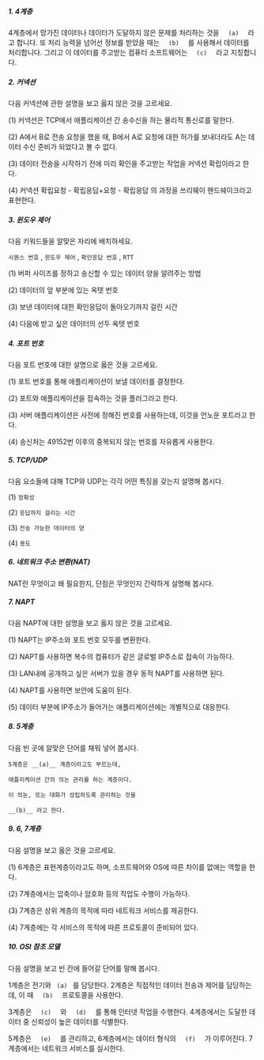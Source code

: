 ##### 1. 4계층

4계층에서 망가진 데이터나 데이터가 도달하지 않은 문제를 처리하는 것을 `   (a)   ` 라고 합니다. 또 처리 능력을 넘어선 정보를 받았을 때는 `   (b)   ` 를 사용해서 데이터를 처리합니다. 그리고 이 데이터를 주고받는 컴퓨터 소프트웨어는 `   (c)   ` 라고 지칭합니다.

##### 2. 커넥션

다음 커넥션에 관한 설명을 보고 옳지 않은 것을 고르세요.

(1) 커넥션은 TCP에서 애플리케이션 간 송수신을 하는 물리적 통신로를 말한다.

(2) A에서 B로 전송 요청을 했을 때, B에서 A로 요청에 대한 허가를 보내더라도 A는 데이터 수신 준비가 되었다고 볼 수 없다.

(3) 데이터 전송을 시작하기 전에 미리 확인을 주고받는 작업을 커넥션 확립이라고 한다.

(4) 커넥션 확립요청 - 확립응답+요청 - 확립응답 의 과정을 쓰리웨이 핸드쉐이크라고 표현한다.

##### 3. 윈도우 제어

다음 키워드들을 알맞은 자리에 배치하세요.

`시퀀스 번호` , `윈도우 제어` , `확인응답 번호` , `RTT` 

(1) 버퍼 사이즈를 정하고 송신할 수 있는 데이터 양을 알려주는 방법

(2) 데이터의 앞 부분에 있는 옥텟 번호

(3) 보낸 데이터에 대한 확인응답이 돌아오기까지 걸린 시간

(4) 다음에 받고 싶은 데이터의 선두 옥텟 번호

##### 4. 포트 번호

다음 포트 번호에 대한 설명으로 옳은 것을 고르세요.

(1) 포트 번호를 통해 애플리케이션이 보낼 데이터를 결정한다.

(2) 포트와 애플리케이션을 접속하는 것을 플러그라고 한다.

(3) 서버 애플리케이션은 사전에 정해진 번호를 사용하는데, 이것을 언노운 포트라고 한다.

(4) 송신처는 49152번 이후의 중복되지 않는 번호를 자유롭게 사용한다.

##### 5. TCP/UDP

다음 요소들에 대해 TCP와 UDP는 각각 어떤 특징을 갖는지 설명해 봅시다.

(1) `정확성`

(2) `응답까지 걸리는 시간`

(3) `전송 가능한 데이터의 양`

(4) `용도`

##### 6. 네트워크 주소 변환(NAT)

NAT란 무엇이고 왜 필요한지, 단점은 무엇인지 간략하게 설명해 봅시다.

##### 7. NAPT

다음 NAPT에 대한 설명을 보고 옳지 않은 것을 고르세요.

(1) NAPT는 IP주소와 포트 번호 모두를 변환한다.

(2) NAPT를 사용하면 복수의 컴퓨터가 같은 글로벌 IP주소로 접속이 가능하다.

(3) LAN내에 공개하고 싶은 서버가 있을 경우 동적 NAPT를 사용하면 된다.

(4) NAPT를 사용하면 보안에 도움이 된다.

(5) 데이터 부분에 IP주소가 들어가는 애플리케이션에는 개별적으로 대응한다.

##### 8. 5계층

다음 빈 곳에 알맞은 단어를 채워 넣어 봅시다.

```
5계층은 __(a)__ 계층이라고도 부르는데,

애플리케이션 간의 의논 관리를 하는 계층이다.

이 의논, 또는 대화가 성립하도록 관리하는 것을

__(b)__ 라고 한다.
```

##### 9. 6, 7계층

다음 설명을 보고 옳은 것을 고르세요.

(1) 6계층은 표현계층이라고도 하며, 소프트웨어와 OS에 따른 차이를 없애는 역할을 한다.

(2) 7계층에서는 압축이나 암호화 등의 작업도 수행이 가능하다.

(3) 7계층은 상위 계층의 목적에 따라 네트워크 서비스를 제공한다.

(4) 7계층에는 각 서비스의 목적에 따른 프로토콜이 준비되어 있다.

##### 10. OSI 참조 모델

다음 설명을 보고 빈 칸에 들어갈 단어를 말해 봅시다.

1계층은 전기와 `  (a)  ` 를 담당한다. 2계층은 직접적인 데이터 전송과 제어를 담당하는데, 이 때 `   (b)   ` 프로토콜을 사용한다.

3계층은 `   (c)   ` 와 `   (d)   ` 를 통해 인터넷 작업을 수행한다. 4계층에서는 도달한 데이터 중 신뢰성이 높은 데이터를 식별한다.

5계층은 `   (e)   ` 를 관리하고, 6계층에서는 데이터 형식의 `   (f)   ` 가 이루어진다. 7계층에서는 네트워크 서비스를 실시한다.
